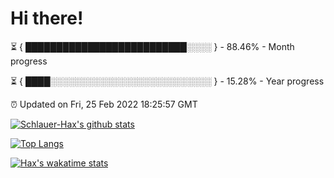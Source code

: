 # Hi there!

⏳ { ██████████████████████████░░░░ } - 88.46% - Month progress

⏳ { ████░░░░░░░░░░░░░░░░░░░░░░░░░░ } - 15.28% - Year progress

⏰ Updated on Fri, 25 Feb 2022 18:25:57 GMT


[![Schlauer-Hax's github stats](https://github-readme-stats.vercel.app/api?username=Schlauer-Hax&show_icons=true&theme=dark&count_private=true)](https://github.com/Schlauer-Hax)


[![Top Langs](https://github-readme-stats.vercel.app/api/top-langs/?username=Schlauer-Hax&layout=compact&theme=dark)](https://github.com/Schlauer-Hax?tab=repositories)


[![Hax's wakatime stats](https://github-readme-stats.vercel.app/api/wakatime?username=Hax&theme=dark)](https://wakatime.com/@Hax)

